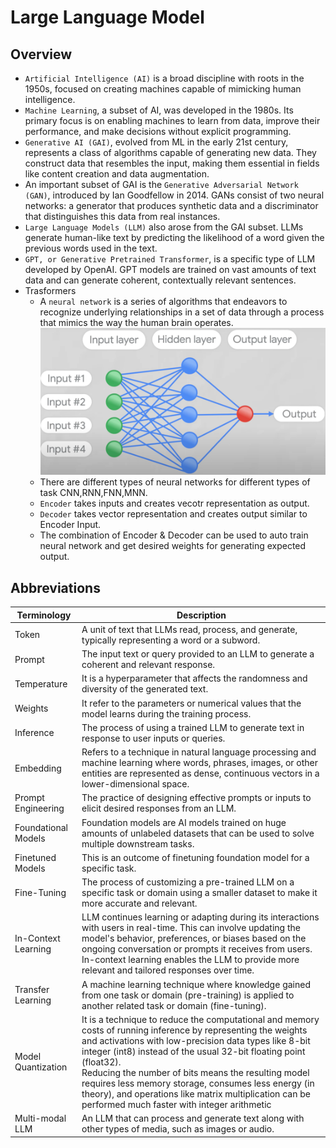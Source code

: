 # Large Language Model

## Overview
- `Artificial Intelligence (AI)` is a broad discipline with roots in the 1950s, focused on creating machines capable of mimicking human intelligence. 
- `Machine Learning`, a subset of AI, was developed in the 1980s. Its primary focus is on enabling machines to learn from data, improve their performance, and make decisions without explicit programming. 
- `Generative AI (GAI)`, evolved from ML in the early 21st century, represents a class of algorithms capable of generating new data. They construct data that resembles the input, making them essential in fields like content creation and data augmentation.
- An important subset of GAI is the `Generative Adversarial Network (GAN)`, introduced by Ian Goodfellow in 2014. GANs consist of two neural networks: a generator that produces synthetic data and a discriminator that distinguishes this data from real instances.
- `Large Language Models (LLM)` also arose from the GAI subset. LLMs generate human-like text by predicting the likelihood of a word given the previous words used in the text.
- `GPT, or Generative Pretrained Transformer`, is a specific type of LLM developed by OpenAI.  GPT models are trained on vast amounts of text data and can generate coherent, contextually relevant sentences.
- Trasformers
  - A `neural network` is a series of algorithms that endeavors to recognize underlying relationships in a set of data through a process that mimics the way the human brain operates.
    ![](00-images/02-NeuralNetwork.png)
  - There are different types of neural networks for different types of task CNN,RNN,FNN,MNN.
  - `Encoder` takes inputs and creates vecotr representation as output.
  - `Decoder` takes vector representation and creates output similar to Encoder Input.
  - The combination of Encoder & Decoder can be used to auto train neural network and get desired weights for generating expected output.

## Abbreviations
| Terminology         	| Description                                                                                                                                                                                                                                                                                                                                                                                                                                                           	|
|---------------------	|-----------------------------------------------------------------------------------------------------------------------------------------------------------------------------------------------------------------------------------------------------------------------------------------------------------------------------------------------------------------------------------------------------------------------------------------------------------------------	|
| Token               	| A unit of text that LLMs read, process, and generate, typically representing a word or a subword.                                                                                                                                                                                                                                                                                                                                                                     	|
| Prompt              	| The input text or query provided to an LLM to generate a coherent and relevant response.                                                                                                                                                                                                                                                                                                                                                                              	|
| Temperature         	| It is a hyperparameter that affects the randomness and diversity of the generated text.                                                                                                                                                                                                                                                                                                                                                                               	|
| Weights             	| It refer to the parameters or numerical values that the model learns during the training process.                                                                                                                                                                                                                                                                                                                                                                     	|
| Inference           	| The process of using a trained LLM to generate text in response to user inputs or queries.                                                                                                                                                                                                                                                                                                                                                                            	|
| Embedding           	| Refers to a technique in natural language processing and machine learning where words, phrases, images, or other entities are represented as dense, continuous vectors in a lower-dimensional space.                                                                                                                                                                                                                                                                  	|
| Prompt Engineering  	| The practice of designing effective prompts or inputs to elicit desired responses from an LLM.                                                                                                                                                                                                                                                                                                                                                                        	|
| Foundational Models 	| Foundation models are AI models trained on huge amounts of unlabeled datasets that can be used to solve multiple downstream tasks.                                                                                                                                                                                                                                                                                                                                    	|
| Finetuned Models    	| This is an outcome of finetuning foundation model for a specific task.                                                                                                                                                                                                                                                                                                                                                                                                	|
| Fine-Tuning         	| The process of customizing a pre-trained LLM on a specific task or domain using a smaller dataset to make it more accurate and relevant.                                                                                                                                                                                                                                                                                                                              	|
| In-Context Learning 	| LLM continues learning or adapting during its interactions with users in real-time. This can involve updating the model's behavior, preferences, or biases based on the ongoing conversation or prompts it receives from users. In-context learning enables the LLM to provide more relevant and tailored responses over time.                                                                                                                                        	|
| Transfer Learning   	| A machine learning technique where knowledge gained from one task or domain (pre-training) is applied to another related task or domain (fine-tuning).                                                                                                                                                                                                                                                                                                                	|
| Model Quantization  	| It is a technique to reduce the computational and memory costs of running inference by representing the weights and activations with low-precision data types like 8-bit integer (int8) instead of the usual 32-bit floating point (float32).<br>Reducing the number of bits means the resulting model requires less memory storage, consumes less energy (in theory), and operations like matrix multiplication can be performed much faster with integer arithmetic 	|
| Multi-modal LLM     	| An LLM that can process and generate text along with other types of media, such as images or audio.                                                                                                                                                                                                                                                                                                                                                                   	|
